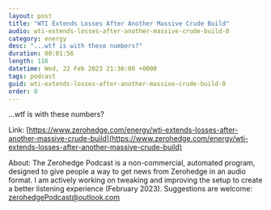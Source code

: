 ```yaml
---
layout: post
title: "WTI Extends Losses After Another Massive Crude Build"
audio: wti-extends-losses-after-another-massive-crude-build-0
category: energy
desc: "...wtf is with these numbers?"
duration: 00:01:56
length: 116
datetime: Wed, 22 Feb 2023 21:36:00 +0000
tags: podcast
guid: wti-extends-losses-after-another-massive-crude-build-0
order: 0
---
```

...wtf is with these numbers?

Link: [https://www.zerohedge.com/energy/wti-extends-losses-after-another-massive-crude-build](https://www.zerohedge.com/energy/wti-extends-losses-after-another-massive-crude-build)

About: The Zerohedge Podcast is a non-commercial, automated program, designed to give people a way to get news from Zerohedge in an audio format.  I am actively working on tweaking and improving the setup to create a better listening experience (February 2023).  Suggestions are welcome: [zerohedgePodcast@outlook.com](mailto:zerohedgePodcast@outlook.com)